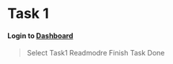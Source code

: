
# Task 1

#### Login to [Dashboard](https://testnet.inery.io/dashboard)
> Select Task1
> Readmodre
> Finish Task
> Done
